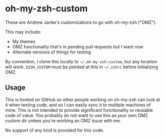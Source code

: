 # oh-my-zsh-custom

These are Andrew Janke's customizations to go with oh-my-zsh ("OMZ"). 

This may include:

* My themes
* OMZ functionality that's in pending pull requests but I want now
* Alternate versions of things for testing

By convention, I clone this locally to `~/.oh-my-zsh-custom`, but any location will work. `$ZSH_CUSTOM` must be pointed at this in `~/.zshrc` before initializing OMZ.

## Usage

This is hosted on GitHub so other people working on oh-my-zsh can look at it when testing code, and so I can easily sync it to multiple machines of mine. This is not intended to provide significant functionality or reusable code of value. You probably do not want to use this as your own OMZ custom dir unless you're working an OMZ issue with me.

No support of any kind is provided for this code.